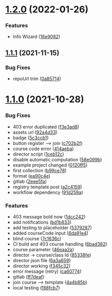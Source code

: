 # [1.2.0](https://github.com/governify/join-bluejay/compare/v1.1.1...v1.2.0) (2022-01-26)


### Features

* Info Wizard ([16e9082](https://github.com/governify/join-bluejay/commit/16e908279f0808724ecbe29dbf6c670d13984a47))



## [1.1.1](https://github.com/governify/join-bluejay/compare/v1.1.0...v1.1.1) (2021-11-15)


### Bug Fixes

* repoUrl trim ([0a85714](https://github.com/governify/join-bluejay/commit/0a85714dc3f12f9ab2ef13e55f2cfae49b9bf203))



# [1.1.0](https://github.com/governify/join-bluejay/compare/f345c3299722f343790ccedab6ca5bdd90c1106f...v1.1.0) (2021-10-28)


### Bug Fixes

* 403 error duplicated ([f3e3ad8](https://github.com/governify/join-bluejay/commit/f3e3ad8266ba8d09692427390deb6b9b329caa80))
* assets url ([92a4d33](https://github.com/governify/join-bluejay/commit/92a4d33ee1296afa72670065f036240d853d085e))
* badge ([5c3ccb1](https://github.com/governify/join-bluejay/commit/5c3ccb1a7b33ceb710c483d37f2b845492761ef7))
* button register --> join ([c702b2f](https://github.com/governify/join-bluejay/commit/c702b2f05d9ab3060878bf2539a70b5a3774f114))
* course code error ([414aeba](https://github.com/governify/join-bluejay/commit/414aeba24b75525b9782fac00d13d709d583819e))
* director script ([1ceb12c](https://github.com/governify/join-bluejay/commit/1ceb12c5dc6fdcd2d330bc5bf92e73a8e13fabc6))
* disable automatic computation ([58e099b](https://github.com/governify/join-bluejay/commit/58e099b00b2a865d7c8829bc3161bd552464f920))
* example project  changed ([0120ff5](https://github.com/governify/join-bluejay/commit/0120ff54969d1350b6492d4dace439d8e07cea34))
* first collection ([b99ce78](https://github.com/governify/join-bluejay/commit/b99ce7851fb093a61c8ccdbd1f9b8355b1ab75be))
* format ([ea90c4e](https://github.com/governify/join-bluejay/commit/ea90c4e3af7a8018b4775d02b1a77d88b98dfce5))
* gitlab ([2eee5fa](https://github.com/governify/join-bluejay/commit/2eee5fa9dfb5a53dada6d7a6ad444936e4214064))
* registry template post ([a2c4159](https://github.com/governify/join-bluejay/commit/a2c415965fb71066dde0011b837f55decc17b5a6))
* workflow dependency ([91d259a](https://github.com/governify/join-bluejay/commit/91d259a9bafc595d5282bab23b0aa25950cd111a))


### Features

* 403 message bold now ([1dcc242](https://github.com/governify/join-bluejay/commit/1dcc2427d0614cd6a928f49ce7876a2a5f857c59))
* add notifications ([bd1b833](https://github.com/governify/join-bluejay/commit/bd1b8339b6b5a3ad426ed356aa0d5bd4de1bca3e))
* add testing to placeholder ([5379287](https://github.com/governify/join-bluejay/commit/53792873072c95d48edc0e505168c1358bc60180))
* added courseCode input ([6da91e4](https://github.com/governify/join-bluejay/commit/6da91e4365a41749d858075e52528660410a8f5b))
* blind course ([7c1636c](https://github.com/governify/join-bluejay/commit/7c1636ca61c9f52adf4e01699ce5f4904b8566af))
* CI build and 403 course handling ([6bad382](https://github.com/governify/join-bluejay/commit/6bad3825278c08f6ee6c410247cc2f70e0145412))
* course parameter ([46eaa2a](https://github.com/governify/join-bluejay/commit/46eaa2a53041f6d5abf789b16044aeeceb744334))
* director -> course/class Id ([85338fe](https://github.com/governify/join-bluejay/commit/85338fea9f7307e8da683243ce2e860fd095465a))
* director json file ([6a3a659](https://github.com/governify/join-bluejay/commit/6a3a659e1a1a596a1baccd896a8834cd1ca59ad9))
* director working ([f345c32](https://github.com/governify/join-bluejay/commit/f345c3299722f343790ccedab6ca5bdd90c1106f))
* error message (retry) ([ca60774](https://github.com/governify/join-bluejay/commit/ca6077488ee76adb1c95db7dc75e375ccf21d3e7))
* gitlab ([ff7deaf](https://github.com/governify/join-bluejay/commit/ff7deaf2f1544892746104400447e72c0530a472))
* join course --> template ([4a4b85b](https://github.com/governify/join-bluejay/commit/4a4b85b11a2b44c92e0909d216e13b42c8755a33))
* local testing ([f88fcb7](https://github.com/governify/join-bluejay/commit/f88fcb7c301ed8b6c48e0825a0dd3d317ef9cef1))



